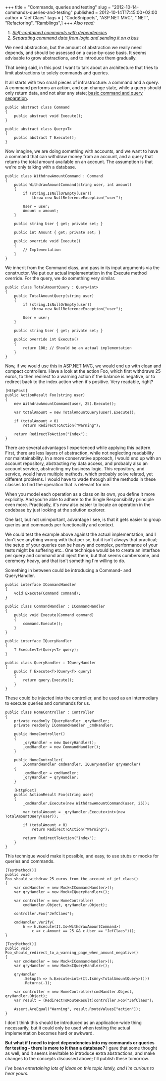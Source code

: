 +++
title = "Commands, queries and testing"
slug = "2012-10-14-commands-queries-and-testing"
published = 2012-10-14T17:45:00+02:00
author = "Jef Claes"
tags = [ "CodeSnippets", "ASP.NET MVC", ".NET", "Refactoring", "Ramblings",]
+++
*Also read:*  

1.  [*Self-contained commands with
    dependencies*](http://www.jefclaes.be/2013/01/self-contained-commands-with.html)
2.  [*Separating command data from logic and sending it on a
    bus*](http://www.jefclaes.be/2013/01/separating-command-data-from-logic-and.html)

We need abstraction, but the amount of abstraction we really need
depends, and should be assessed on a case-by-case basis. It seems
advisable to grow abstractions, and to introduce them gradually.  
  
That being said, in this post I want to talk about an architecture that
tries to limit abstractions to solely commands and queries.  
  
It all starts with two small pieces of infrastructure: a command and a
query. A command performs an action, and can change state, while a query
should only return data, and not alter any state; [basic command and
query
separation](http://en.wikipedia.org/wiki/Command-query_separation).  

    public abstract class Command
    {
        public abstract void Execute();
    }

    public abstract class Query<T>
    {
        public abstract T Execute();
    }

Now imagine, we are doing something with accounts, and we want to have a
command that can withdraw money from an account, and a query that
returns the total amount available on an account. The assumption is that
we're only talking with a database.  

    public class WithdrawAmountCommand : Command
    {
        public WithdrawAmountCommand(string user, int amount)
        {
            if (string.IsNullOrEmpty(user))
                throw new NullReferenceException("user");                
        
            User = user;
            Amount = amount;
        }

        public string User { get; private set; }

        public int Amount { get; private set; }

        public override void Execute()
        {
            // Implementation
        }
    }

We inherit from the Command class, and pass in its input arguments via
the constructor. We put our actual implementation in the Execute method
override. For the query, we do something very similar.  

    public class TotalAmountQuery : Query<int>
    {
        public TotalAmountQuery(string user)
        {
            if (string.IsNullOrEmpty(user))
                throw new NullReferenceException("user");
        
            User = user;
        }

        public string User { get; private set; }

        public override int Execute()
        {
            return 100; // Should be an actual implementation
        }
    }

Now, if we would use this in ASP.NET MVC, we would end up with clean and
compact controllers. Have a look at the action Foo, which first
withdraws 25 euros, to then redirect to a warning action if the balance
is negative, or to redirect back to the index action when it's positive.
Very readable, right?  

    [HttpPost]
    public ActionResult Foo(string user)
    {
        new WithdrawAmountCommand(user, 25).Execute();

        var totalAmount = new TotalAmountQuery(user).Execute();

        if (totalAmount < 0)
            return RedirectToAction("Warning");

        return RedirectToAction("Index");
    } 

There are several advantages I experienced while applying this pattern.
First, there are less layers of abstraction, while not neglecting
readability nor maintainability. In a more conservative approach, I
would end up with an account repository, abstracting my data access, and
probably also an account service, abstracting my business logic. This
repository, and service, would have multiple methods, which probably
solve related, yet different problems. I would have to wade through all
the methods in these classes to find the operation that is relevant for
me.  
  
When you model each operation as a class on its own, you define it more
explicitly. And you're able to adhere to the Single Responsibility
principle even more. Practically, it's now also easier to locate an
operation in the codebase by just looking at the solution explorer.  
  
One last, but not unimportant, advantage I see, is that it gets easier
to group queries and commands per functionality and context.  
  
We could test the example above against the actual implementation, and I
don't see anything wrong with that per se, but it isn't always that
practical; the setup of your queries can be heavy and complex,
performance of your tests might be suffering etc.. One technique would
be to create an interface per query and command and inject them, but
that seems cumbersome, and ceremony heavy, and that isn't something I'm
willing to do.  

  

Something in between could be introducing a Command- and QueryHandler.

    public interface ICommandHandler
    {
        void Execute(Command command);
    }

    public class CommandHandler : ICommandHandler
    {
        public void Execute(Command command)
        {
            command.Execute();
        }
    }

    public interface IQueryHandler 
    {
        T Execute<T>(Query<T> query);
    }

    public class QueryHandler : IQueryHandler
    {
        public T Execute<T>(Query<T> query)
        {
            return query.Execute();
        }
    }

These could be injected into the controller, and be used as an
intermediary to execute queries and commands for us.  

    public class HomeController : Controller
    {
        private readonly IQueryHandler _qryHandler;
        private readonly ICommandHandler _cmdHandler;

        public HomeController()
        {
            _qryHandler = new QueryHandler();
            _cmdHandler = new CommandHandler();
        }

        public HomeController(
            ICommandHandler cmdHandler, IQueryHandler qryHandler)
        {
            _cmdHandler = cmdHandler;
            _qryHandler = qryHandler;
        }

        [HttpPost]
        public ActionResult Foo(string user)
        {
            _cmdHandler.Execute(new WithdrawAmountCommand(user, 25));

            var totalAmount = _qryHandler.Execute<int>(new TotalAmountQuery(user));

            if (totalAmount < 0)
                return RedirectToAction("Warning");

            return RedirectToAction("Index");
        }
    }

This technique would make it possible, and easy, to use stubs or mocks
for queries and commands.  

    [TestMethod()]
    public void Foo_should_withdraw_25_euros_from_the_account_of_jef_claes()
    {
        var cmdHandler = new Mock<ICommandHandler>();
        var qryHandler = new Mock<IQueryHandler>();

        var controller = new HomeController(
            cmdHandler.Object, qryHandler.Object);

        controller.Foo("JefClaes");

        cmdHandler.Verify(
            h => h.Execute(It.Is<WithdrawAmountCommand>(
                c => c.Amount == 25 && c.User == "JefClaes")));
    }

    [TestMethod()]
    public void Foo_should_redirect_to_a_warning_page_when_amount_negative()
    {
        var cmdHandler = new Mock<ICommandHandler>();
        var qryHandler = new Mock<IQueryHandler>();

        qryHandler
            .Setup(h => h.Execute<int>(It.IsAny<TotalAmountQuery>()))
            .Returns(-1);

        var controller = new HomeController(cmdHandler.Object, qryHandler.Object);
        var result = (RedirectToRouteResult)controller.Foo("JefClaes");

        Assert.AreEqual("Warning", result.RouteValues["action"]);
    }

I don't think this should be introduced as an application-wide thing
necessarily, but it could only be used when testing the actual
implementation becomes hard or awkward.  
  
**But what if I need to inject dependencies into my commands or queries
for testing - there is more to it than a database?** I gave that some
thought as well, and it seems inevitable to introduce extra
abstractions, and make changes to the concepts discussed above; I'll
publish these tomorrow.  
  
*I've been entertaining lots of ideas on this topic lately, and I'm
curious to hear yours.*
